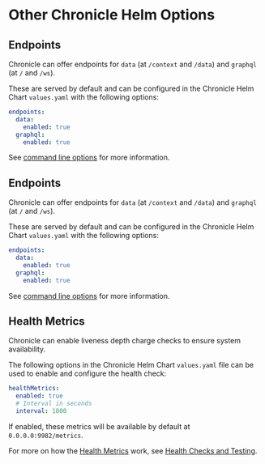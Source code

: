 # Other Chronicle Helm Options

## Endpoints

Chronicle can offer endpoints for `data` (at `/context` and `/data`) and
`graphql` (at `/` and `/ws`).

These are served by default and can be configured in the Chronicle Helm Chart
`values.yaml` with the following options:

```yaml
endpoints:
  data:
    enabled: true
  graphql:
    enabled: true
```

See [command line options](cli#offer-endpoints-name-name) for more information.

## Endpoints

Chronicle can offer endpoints for `data` (at `/context` and `/data`) and
`graphql` (at `/` and `/ws`).

These are served by default and can be configured in the Chronicle Helm Chart
`values.yaml` with the following options:

```yaml
endpoints:
  data:
    enabled: true
  graphql:
    enabled: true
```

See [command line options](cli#offer-endpoints-name-name) for more information.

## Health Metrics

Chronicle can enable liveness depth charge checks to ensure system availability.

The following options in the Chronicle Helm Chart `values.yaml` file can be used
to enable and configure the health check:

```yaml
healthMetrics:
  enabled: true
  # Interval in seconds
  interval: 1800
```

If enabled, these metrics will be available by default at `0.0.0.0:9982/metrics`.

For more on how the [Health Metrics](#health-metrics) work, see
[Health Checks and Testing](./health-checks-and-testing#health-metrics).
